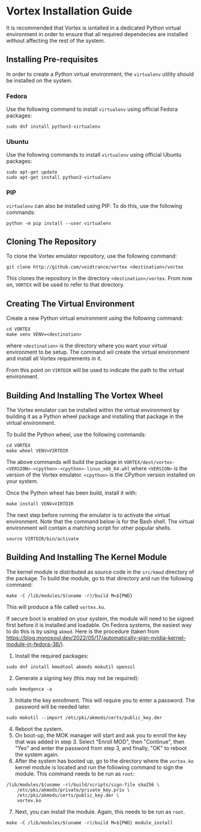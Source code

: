# Vortex Installation Guide

It is recommended that Vortex is isntalled in a
dedicated Python virtual environment in order to ensure
that all required dependecies are installed without
affecting the rest of the system.

## Installing Pre-requisites
In order to create a Python virtual environment, the `virtualenv` utility should be installed on the system.

### Fedora
Use the following command to install `virtualenv` using
official Fedora packages:
```
sudo dnf install python3-virtualenv
```

### Ubuntu
Use the following commands to install `virtualenv` using
official Ubuntu packages:
```
sudo apt-get update
sudo apt-get install python3-virtualenv
```

### PIP
`virtualenv` can also be installed using PIP. To do
this, use the following commands:
```
python -m pip install --user virtualenv
```

## Cloning The Repository
To clone the Vortex emulator repository, use the
following command:
```
git clone http://github.com/voidtrance/vortex <destination>/vortex
```
This clones the repository in the directory
`<destination>/vortex`. From now on, `VORTEX` will be
used to refer to that directory.

## Creating The Virtual Environment
Create a new Python virtual environment using the
following command:
```
cd VORTEX
make venv VENV=<destination>
```
where `<destination>` is the directory where you want
your virtual environment to be setup. The command wil
create the virtual environment and install all Vortex
requirements in it.

From this point on `VIRTDIR` will be used to indicate
the path to the virtual environment.

## Building And Installing The Vortex Wheel
The Vortex emulator can be installed within the
virtual environment by building it as a Python
wheel package and installing that package in the
virtual environment.

To build the Python wheel, use the following commands:
```
cd VORTEX
make wheel VENV=VIRTDIR
```
The above commands will build the package in
`VORTEX/dest/vortex-<VERSION>-<cpython>-<cpython>-linux_x86_64.whl`
where `<VERSION>` is the version of the Vortex emulator.
`<cpython>` is the CPython version installed on your
system.

Once the Python wheel has been build, install it with:
```
make install VENV=VIRTDIR
```

The next step before running the emulator is to activate the virtual
environment. Note that the command below is for the Bash shell. The
virtual environment will contain a matching script for other popular
shells.

```
source VIRTDIR/bin/activate
```

## Building And Installing The Kernel Module
The kernel module is distributed as source code in the `src/kmod` directory of the
package. To build the module, go to that directory and run the following command:

```
make -C /lib/modules/$(uname -r)/build M=${PWD}
```

This will produce a file called `vortex.ko`.

If secure boot is enabled on your system, the module will need to be signed first
before it is installed and loadable. On Fedora systems, the easiest way to do this
is by using `akmod`. Here is the procedure (taken from https://blog.monosoul.dev/2022/05/17/automatically-sign-nvidia-kernel-module-in-fedora-36/).

1. Install the required packages:
```
sudo dnf install kmodtool akmods mokutil openssl
```
2. Generate a signing key (this may not be required):
```
sudo kmodgenca -a
```
3. Initiate the key enrollment. This will require you to enter a password. The
password will be needed later.
```
sudo mokutil --import /etc/pki/akmods/certs/public_key.der
```
4. Reboot the system.
5. On boot-up, the MOK manager will start and ask you to enroll the key that
was added in step 3. Select "Enroll MOD", then "Continue", then "Yes" and enter the
password from step 3, and finally, "OK" to reboot the system again.
6. After the system has booted up, go to the directory where the `vortex.ko`
kernel module is located and run the following command to sign the module. This
command needs to be run as `root`:
```
/lib/modules/$(uname -r)/build/scripts/sign-file sha256 \
	/etc/pki/akmods/private/private_key.priv \
	/etc/pki/akmods/certs/public_key.der \
	vortex.ko
```
7. Next, you can install the module. Again, this needs to be run as `root`.
```
make -C /lib/modules/$(uname -r)/build M=${PWD} module_install
```